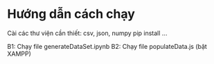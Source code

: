 # Hướng dẫn cách chạy
Cài các thư viện cần thiết: csv, json, numpy 
pip install ... 

B1: Chạy file generateDataSet.ipynb
B2: Chạy file populateData.js (bật XAMPP)
